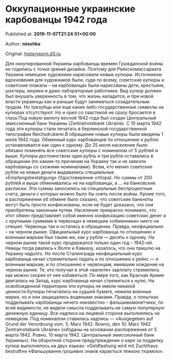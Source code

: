 
# Оккупационные украинские карбованцы 1942 года

Published at: **2019-11-07T21:24:51+00:00**

Author: **misshka**

Original: [historyporn.d3.ru](https://historyporn.d3.ru/okkupatsionnye-ukrainskie-karbovantsy-1942-goda-1873559/)

Для оккупированной Украины карбованцы времен Гражданской войны не годились с точки зрения дизайна. Поэтому для Рейхскомиссариата Украина немецкие художники нарисовали новые купюры. Источником вдохновения для художников были, судя по всему, советские купюры и советские плакаты – на карбованцах были нарисованы дети, крестьяне, шахтеры, моряки и даже лабораторные работники. Вид купюр должен был внушать уверенность в том, что жизнь наладится, и при новой власти украинцы как и раньше будут заниматься созидательным трудом. Но трезубцы или еще какие либо государственные символы на купюрах отсутствуют. Но и орел со свастикой не сразу бросается в глаза.Под новую валюту весной 1942 года был создан Центральный эмиссионный банк Украины (Zentralnotebank Ukraine). С 10 марта 1942 года эти купюры стали печатать в берлинской государственной типографии Reichsdrukerei.В обращение новые купюры были введены 1 июля 1942 года. Обменный курс карбованцев по отношению к рублю устанавливался как один к одному. До 25 июля население было обязано поменять все советские купюры с номиналом от 5 рублей и выше. Купюры достоинством один рубль и три рубля оставались в обращении (по каким–то причинам на Украину так и не завезли карбованцы со схожими номиналами). Всем, кто менял советские рубли на новые деньги выдавались специальные «Empfangsbestatigung» (Удостоверение отбора). Но суммы от 200 рублей и выше обменивались не на карбованцы, а … на банковские расписки. Эти суммы заносились на специальные беспроцентные счета, деньги с которых можно было бы снять после войны. Кроме того, в распоряжении об обмене было сказано, что советские банкноты могут быть просто конфискованы, если не будет доказано, что они приобретены законным путем. Население прекрасно понимало, что этот обмен представляет собой именно конфискацию советских денег и с крупными суммами в червонцах в немецкие «обменники» никто не спешил. Червонцы так и остались в обращении. Правда, неофициально – на черном рынке. Официальный курс карбованца по отношению к военным маркам был таким же, как у рубля — десять к одному. На черном рынке такой курс продержался только один год – 1942–ой. Немцы тогда рвались к Волге и Кавказу, казалось, что они пришлю на Украину надолго. Но после Сталинграда неофициальный курс карбованца начал стремительно падать и по отношению к рейхс — и военным маркам, и по отношению к червонцам, имевшим хождение на черном рынке. Те, кто получал в этой «валюте» зарплату стремились как можно скорее от нее избавиться. По мере того, как Красная Армия двигалась на Запад, курс карбованца начал стремиться к нулю. На освобожденной территории эти купюры не имели никакой ценности.Купюры печатались на худшей бумаге, нежели военные марки, но и они защищались водяными знаками. Правда, о попытках подделывать карбованцы ничего неизвестно – фальшивомонетчики, по всей видимости, не видели смысла подделывать не самую популярную денежную единицу. Все надписи на лицевой стороне выполнялись на немецком. Под номиналом ставилась надпись — «Ausgegeben auf Grund der Verordnung vom. 5. Marz 1942. Rowno, den 10. Marz 1942 Zentralnotebank Ukraine» («Изданы на основании распоряжения от 5 марта 1942. Ровно, 10 марта 1942. Центральный эмиссионный банк Украины»). На оборотной стороне предупреждение о каре за подделку купюр выполнялось на двух языках: «Geldfashung wird mit Zuchthaus bestraft»и «Фальшування грошевих знаків карається тяжкою тюрмою».
